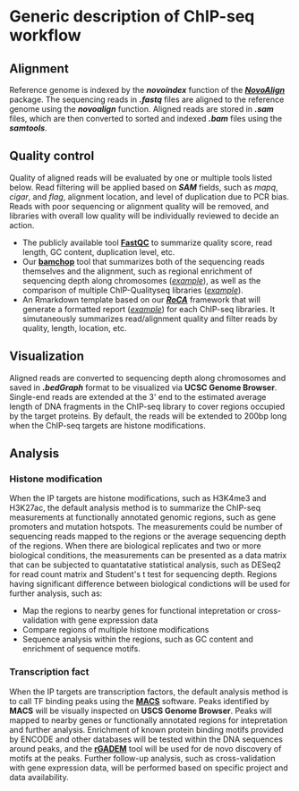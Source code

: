 # Generic description of ChIP-seq workflow

## Alignment

Reference genome is indexed by the ***novoindex*** function of the [***NovoAlign***](http://www.novocraft.com/products/novoalign) package. The sequencing reads in ***.fastq*** files are aligned to the reference genome using the ***novoalign*** function. Aligned reads are stored in ***.sam*** files, which are then converted to sorted and indexed ***.bam*** files using the ***samtools***. 

## Quality control

Quality of aligned reads will be evaluated by one or multiple tools listed below. Read filtering will be applied based on ***SAM*** fields, such as _mapq_, _cigar_, and _flag_, alignment location, and level of duplication due to PCR bias. Reads with poor sequencing or alignment quality will be removed, and libraries with overall low quality will be individually reviewed to decide an action.  

  - The publicly available tool **[FastQC](https://www.bioinformatics.babraham.ac.uk/projects/fastqc/)** to summarize quality score, read length, GC content, duplication level, etc.
  - Our **[bamchop](https://bmcbioinformatics.biomedcentral.com/articles/10.1186/1471-2105-14-S11-S3)** tool that summarizes both of the sequencing reads themselves and the alignment, such as regional enrichment of sequencing depth along chromosomes (_[example](https://github.com/zhezhangsh/MyMethods/blob/master/examples/chipseq/bamchop_histone.pdf)_), as well as the comparison of multiple ChIP-Qualityseq libraries (_[example](https://github.com/zhezhangsh/MyMethods/blob/master/examples/chipseq/bamchop_multi.pdf)_). 
  - An Rmarkdown template based on our ***[RoCA](https://github.com/zhezhangsh/RoCA)*** framework that will generate a formatted report (_[example](https://github.com/zhezhangsh/MyMethods/blob/master/examples/chipseq/filter_read.pdf)_) for each ChIP-seq libraries. It simutaneously summarizes read/alignment quality and filter reads by quality, length, location, etc.

## Visualization

Aligned reads are converted to sequencing depth along chromosomes and saved in ***.bedGraph*** format to be visualized via **UCSC Genome Browser**. Single-end reads are extended at the 3' end to the estimated average length of DNA fragments in the ChIP-seq library to cover regions occupied by the target proteins. By default, the reads will be extended to 200bp long when the ChIP-seq targets are histone modifications.

## Analysis

### Histone modification

When the IP targets are histone modifications, such as H3K4me3 and H3K27ac, the default analysis method is to summarize the ChIP-seq measurements at functionally annotated genomic regions, such as gene promoters and mutation hotspots. The measurements could be number of sequencing reads mapped to the regions or the average sequencing depth of the regions. When there are biological replicates and two or more biological conditions, the measurements can be presented as a data matrix that can be subjected to quantatative statistical analysis, such as DESeq2 for read count matrix and Student's t test for sequencing depth. Regions having significant difference between biological condictions will be used for further analysis, such as:

  - Map the regions to nearby genes for functional intepretation or cross-validation with gene expression data
  - Compare regions of multiple histone modifications
  - Sequence analysis within the regions, such as GC content and enrichment of sequence motifs. 
  
### Transcription fact

When the IP targets are transcription factors, the default analysis method is to call TF binding peaks using the **[MACS](http://liulab.dfci.harvard.edu/MACS/)** software. Peaks identified by **MACS** will be visually inspected on **USCS Genome Browser**. Peaks will mapped to nearby genes or functionally annotated regions for intepretation and further analysis. Enrichment of known protein binding motifs provided by ENCODE and other databases will be tested within the DNA sequences around peaks, and the **[rGADEM](https://bioconductor.org/packages/release/bioc/html/rGADEM.html)** tool will be used for de novo discovery of motifs at the peaks. Further follow-up analysis, such as cross-validation with gene expression data, will be performed based on specific project and data availability. 
